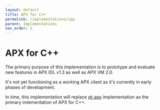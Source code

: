```yaml
---
layout: default
title: APX for C++
permalink: /implementations/cpp
parent: Implementations
nav_order: 2
---
```


# APX for C++

The primary purpose of this implementation is to prototype and evaluate new features in APX IDL v1.3 as well as
APX VM 2.0.

It's not yet functioning as a working APX client as it's currently in early phases of development.

In time, this implementation will replace [qt-apx](https://github.com/cogu/qt-apx) implementation as the primary
imlementation of APX for C++.
